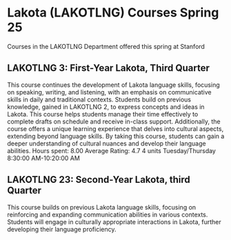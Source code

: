 # Lakota (LAKOTLNG) Courses Spring 25 
Courses in the LAKOTLNG Department offered this spring at Stanford
 ## LAKOTLNG 3: First-Year Lakota, Third Quarter
This course continues the development of Lakota language skills, focusing on speaking, writing, and listening, with an emphasis on communicative skills in daily and traditional contexts. Students build on previous knowledge, gained in LAKOTLNG 2, to express concepts and ideas in Lakota.
This course helps students manage their time effectively to complete drafts on schedule and receive in-class support. Additionally, the course offers a unique learning experience that delves into cultural aspects, extending beyond language skills. By taking this course, students can gain a deeper understanding of cultural nuances and develop their language abilities.
Hours spent: 8.00
Average Rating: 4.7
4 units
Tuesday/Thursday 8:30:00 AM-10:20:00 AM
## LAKOTLNG 23: Second-Year Lakota, third Quarter
This course builds on previous Lakota language skills, focusing on reinforcing and expanding communication abilities in various contexts. Students will engage in culturally appropriate interactions in Lakota, further developing their language proficiency.